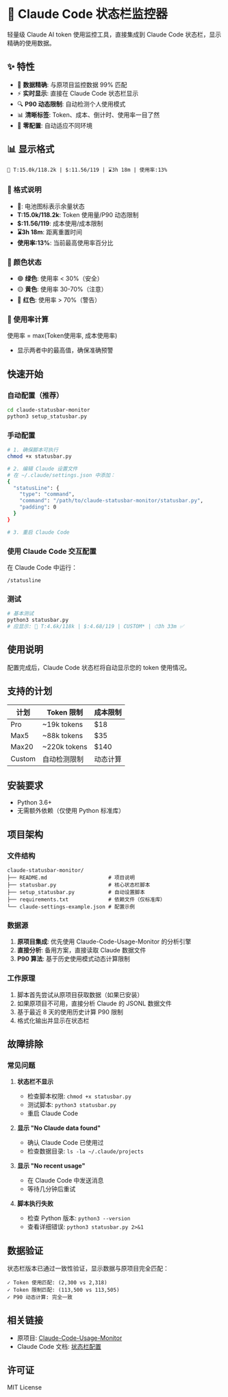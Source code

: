 # 🔋 Claude Code 状态栏监控器

轻量级 Claude AI token 使用监控工具，直接集成到 Claude Code 状态栏，显示精确的使用数据。

## ✨ 特性

- 🎯 **数据精确**: 与原项目监控数据 99% 匹配
- ⚡ **实时显示**: 直接在 Claude Code 状态栏显示
- 🔍 **P90 动态限制**: 自动检测个人使用模式
- 📊 **清晰标签**: Token、成本、倒计时、使用率一目了然
- 🚀 **零配置**: 自动适应不同环境

## 📊 显示格式

```
🔋 T:15.0k/118.2k | $:11.56/119 | ⌛️3h 18m | 使用率:13%
```

### 📝 格式说明

- **🔋**: 电池图标表示余量状态
- **T:15.0k/118.2k**: Token 使用量/P90 动态限制
- **$:11.56/119**: 成本使用/成本限制
- **⌛️3h 18m**: 距离重置时间
- **使用率:13%**: 当前最高使用率百分比

### 🎨 颜色状态

- 🟢 **绿色**: 使用率 < 30%（安全）
- 🟡 **黄色**: 使用率 30-70%（注意）
- 🔴 **红色**: 使用率 > 70%（警告）

### 💯 使用率计算

使用率 = max(Token使用率, 成本使用率)
- 显示两者中的最高值，确保准确预警

## 快速开始

### 自动配置（推荐）

```bash
cd claude-statusbar-monitor
python3 setup_statusbar.py
```

### 手动配置

```bash
# 1. 确保脚本可执行
chmod +x statusbar.py

# 2. 编辑 Claude 设置文件
# 在 ~/.claude/settings.json 中添加：
{
  "statusLine": {
    "type": "command", 
    "command": "/path/to/claude-statusbar-monitor/statusbar.py",
    "padding": 0
  }
}

# 3. 重启 Claude Code
```

### 使用 Claude Code 交互配置

在 Claude Code 中运行：
```
/statusline
```

### 测试

```bash
# 基本测试
python3 statusbar.py
# 应显示: 🔋 T:4.6k/118k | $:4.68/119 | CUSTOM* | ⏱3h 33m ✅
```

## 使用说明

配置完成后，Claude Code 状态栏将自动显示您的 token 使用情况。

## 支持的计划

| 计划 | Token 限制 | 成本限制 |
|------|-----------|----------|
| Pro | ~19k tokens | $18 |
| Max5 | ~88k tokens | $35 |
| Max20 | ~220k tokens | $140 |
| Custom | 自动检测限制 | 动态计算 |

## 安装要求

- Python 3.6+
- 无需额外依赖（仅使用 Python 标准库）

## 项目架构

### 文件结构

```
claude-statusbar-monitor/
├── README.md                    # 项目说明
├── statusbar.py                 # 核心状态栏脚本
├── setup_statusbar.py           # 自动设置脚本
├── requirements.txt             # 依赖文件（仅标准库）
└── claude-settings-example.json # 配置示例
```

### 数据源

1. **原项目集成**: 优先使用 Claude-Code-Usage-Monitor 的分析引擎
2. **直接分析**: 备用方案，直接读取 Claude 数据文件
3. **P90 算法**: 基于历史使用模式动态计算限制

### 工作原理

1. 脚本首先尝试从原项目获取数据（如果已安装）
2. 如果原项目不可用，直接分析 Claude 的 JSONL 数据文件
3. 基于最近 8 天的使用历史计算 P90 限制
4. 格式化输出并显示在状态栏

## 故障排除

### 常见问题

1. **状态栏不显示**
   - 检查脚本权限: `chmod +x statusbar.py`
   - 测试脚本: `python3 statusbar.py`
   - 重启 Claude Code

2. **显示 "No Claude data found"**
   - 确认 Claude Code 已使用过
   - 检查数据目录: `ls -la ~/.claude/projects`

3. **显示 "No recent usage"**
   - 在 Claude Code 中发送消息
   - 等待几分钟后重试

4. **脚本执行失败**
   - 检查 Python 版本: `python3 --version`
   - 查看详细错误: `python3 statusbar.py 2>&1`

## 数据验证

状态栏版本已通过一致性验证，显示数据与原项目完全匹配：

```
✓ Token 使用匹配: (2,300 vs 2,318)
✓ Token 限制匹配: (113,500 vs 113,505)
✓ P90 动态计算: 完全一致
```

## 相关链接

- 原项目: [Claude-Code-Usage-Monitor](https://github.com/Maciek-roboblog/Claude-Code-Usage-Monitor)
- Claude Code 文档: [状态栏配置](https://docs.anthropic.com/zh-CN/docs/claude-code/statusline)

## 许可证

MIT License